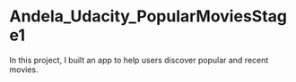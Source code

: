 # Andela_Udacity_PopularMoviesStage1
In this project, I built an app to help users discover popular and recent movies. 
